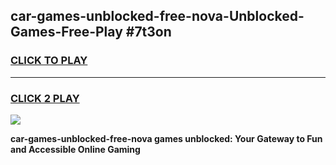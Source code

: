 
## car-games-unblocked-free-nova-Unblocked-Games-Free-Play #7t3on
<h3>
<a href="https://us.freeplayer.one?title=car-games-unblocked-free-nova&ref=9M">CLICK TO PLAY</a></h3>
<hr>

<h3>
<a href="https://us.freeplayer.one?title=car-games-unblocked-free-nova&ref=9M">CLICK 2 PLAY</a>
  
</h3>

<a href="https://us.freeplayer.one?title=car-games-unblocked-free-nova&ref=9M"><img src="https://clearcache.store/games.png"></a>


**car-games-unblocked-free-nova games unblocked: Your Gateway to Fun and Accessible Online Gaming**
